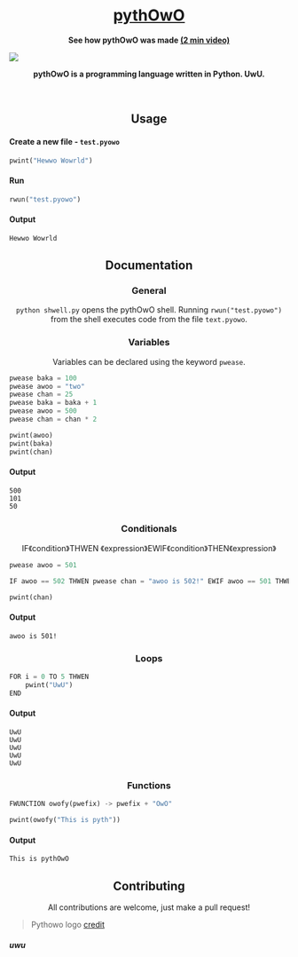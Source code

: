<h1 align="center"><a href="https://youtu.be/czZmkh7CY6M">pythOwO</a></h1>

<p align="center">
	<b>See how pythOwO was made <a href="https://youtu.be/czZmkh7CY6M"> (2 min video) </a></b>
</p>

![](https://raw.githubusercontent.com/virejdasani/pythOwO/main/aswets/imwages/pythowo-banner.png)

<p align="center">
  <b>pythOwO is a programming language written in Python. UwU.</b>
</p>

<br>

<h2 align="center">Usage</h2>

<h4 align="left">Create a new file - <code>test.pyowo</code></h4>

```py
pwint("Hewwo Wowrld")
```

<h4 align="left">Run</h4>

```py
rwun("test.pyowo")
```

<h4 align="left">Output</h4>

```
Hewwo Wowrld
```

<h2 align="center">Documentation</h2>

<h3 align="center">General</h3>
<p align="center"><code>python shwell.py</code> opens the pythOwO shell. Running <code>rwun("test.pyowo")</code> from the shell executes code from the file <code>text.pyowo</code>.</p>

<h3 align="center">Variables</h3>
<p align="center">Variables can be declared using the keyword <code>pwease</code>.</p>

```py
pwease baka = 100
pwease awoo = "two"
pwease chan = 25
pwease baka = baka + 1
pwease awoo = 500
pwease chan = chan * 2

pwint(awoo)
pwint(baka)
pwint(chan)
```

<h4 align="left">Output</h4>

```
500
101
50
```

<h3 align="center">Conditionals</h3>
<p align="center">IF《condition》THWEN 《expression》EWIF《condition》THEN《expression》</p>

```py
pwease awoo = 501

IF awoo == 502 THWEN pwease chan = "awoo is 502!" EWIF awoo == 501 THWEN pwease chan = "awoo is 501!" EWSE pwease chan = "awoo is 500!"

pwint(chan)
```

<h4 align="left">Output</h4>

```
awoo is 501!
```

<h3 align="center">Loops</h3>

```py
FOR i = 0 TO 5 THWEN
	pwint("UwU")
END
```

<h4 align="left">Output</h4>

```
UwU
UwU
UwU
UwU
UwU
```

<h3 align="center">Functions</h3>

```py
FWUNCTION owofy(pwefix) -> pwefix + "OwO"

pwint(owofy("This is pyth"))
```

<h4 align="left">Output</h4>

```
This is pythOwO
```

<h2 align="center">Contributing</h2>
<p align="center">All contributions are welcome, just make a pull request!</p>


> Pythowo logo [credit](https://www.reddit.com/r/ProgrammerHumor/comments/vkkyyv/say_hello_to_pythowo_make_sure_to_treat_her_well/)


<h5 align="left">uwu</h5>
